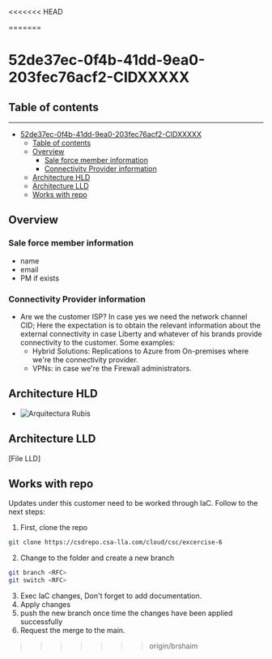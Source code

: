 <<<<<<< HEAD

=======
# 52de37ec-0f4b-41dd-9ea0-203fec76acf2-CIDXXXXX

## Table of contents
---
- [52de37ec-0f4b-41dd-9ea0-203fec76acf2-CIDXXXXX](#52de37ec-0f4b-41dd-9ea0-203fec76acf2-cidxxxxx)
  - [Table of contents](#table-of-contents)
  - [Overview](#overview)
    - [Sale force member information](#sale-force-member-information)
    - [Connectivity Provider information](#connectivity-provider-information)
  - [Architecture HLD](#architecture-hld)
  - [Architecture LLD](#architecture-lld)
  - [Works with repo](#works-with-repo)


## Overview

### Sale force member information

* name
* email
* PM if exists

### Connectivity Provider information

* Are we the customer ISP? In case yes we need the network channel CID; Here the expectation is to obtain the relevant information about the external connectivity in case Liberty and whatever of his brands provide connectivity to the customer. Some examples:
  * Hybrid Solutions: Replications to Azure from On-premises where we're the connectivity provider.
  * VPNs: in case we're the Firewall administrators.

## Architecture HLD

- ![Arquitectura Rubis](../docs/images/image.png)


## Architecture LLD



[File LLD]

## Works with repo

Updates under this customer need to be worked through IaC. Follow to the next steps:

1. First, clone the repo
```bash
git clone https://csdrepo.csa-lla.com/cloud/csc/excercise-6
```
2. Change to the folder and create a new branch
```bash
git branch <RFC>
git switch <RFC>
```
3. Exec IaC changes, Don't forget to add documentation.
4. Apply changes 
5. push the new branch once time the changes have been applied successfully
6. Request the merge to the main.
>>>>>>> origin/brshaim
